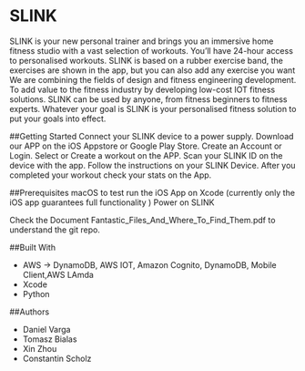 
# SLINK


SLINK is your new personal trainer and brings you an immersive home fitness studio with a vast selection of workouts.
You’ll have 24-hour access to personalised workouts.
SLINK is based on a rubber exercise band, the exercises are shown in the app, but you can also add any exercise you want
We are combining the fields of design and fitness engineering development. To add value to the fitness industry by developing low-cost IOT fitness solutions.
SLINK can be used by anyone, from fitness beginners to fitness experts. Whatever your goal is SLINK is your personalised fitness solution to put your goals into effect.


##Getting Started
Connect your SLINK device to a power supply. Download our APP on the iOS Appstore or Google Play Store. Create an Account or Login. Select or Create a workout on the APP. Scan your SLINK ID on the device with the app. Follow the instructions on your SLINK Device. After you completed your workout check your stats on the App.  

##Prerequisites
macOS to test run the iOS App on Xcode (currently only the iOS app guarantees full functionality )
Power on SLINK

Check the Document Fantastic_Files_And_Where_To_Find_Them.pdf to understand the git repo.


##Built With
* AWS -> DynamoDB, AWS IOT, Amazon Cognito, DynamoDB, Mobile Client,AWS LAmda
* Xcode
* Python


##Authors
* Daniel Varga
* Tomasz Bialas
* Xin Zhou
* Constantin Scholz




